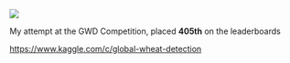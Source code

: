 
![](https://pbs.twimg.com/media/EXRLe2gXkAEmD5R.jpg)

My attempt at the GWD Competition, placed **405th** on the leaderboards

https://www.kaggle.com/c/global-wheat-detection

